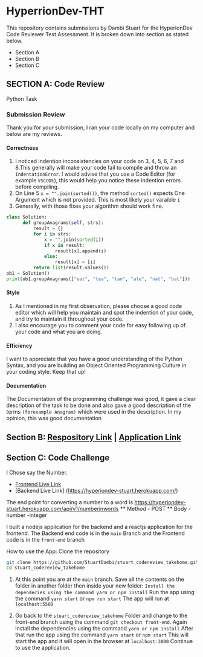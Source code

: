 # HyperrionDev-THT
This repository contains submissions by Dambi Stuart for the HyperionDev Code Reviewer Test Assessment.
It is broken down into section as stated below.
- Section A
- Section B
- Section C

## SECTION A: Code Review
Python Task

### Submission Review
Thank you for your submission, I ran your code locally on my computer and below are my reviews.

#### Correctness
1. I noticed indention inconsistencies on your code on 3, 4, 5, 6, 7 and 8.This generally will make your code fail to compile
and throw an `IndentationError`. I would advise that you use a Code Editor (for example `VSCODE`), this would help you notice
these indention errors before compiling.
2. On Line 5 `x = "".join(sorted())`, the method `sorted()` expects One Argument which is not provided. This is most likely your varaible `i`
3. Generally, with those fixes your algorithm should work fine.

```python
class Solution:
      def groupAnagrams(self, strs):
          result = {}
          for i in strs:
              x = "".join(sorted(i))
              if x in result:
                  result[x].append(i)
              else:
                  result[x] = [i]
          return list(result.values())
ob1 = Solution()
print(ob1.groupAnagrams(["eat", "tea", "tan", "ate", "nat", "bat"]))
```

#### Style
1. As I mentioned in my first observation, please choose a good code editor which will help you maintain and spot
the indention of your code, and try to maintain it throughout your code.
2. I also encourage you to comment your code for easy following up of your code and what you are doing.

#### Efficiency
I want to appreciate that you have a good understanding of the Python Syntax, and you are building an Object Oriented Programming Culture in 
your coding style. Keep that up!

#### Documentation
The Documentation of the programming challenge was good, it gave a clear description of the task to be done
and also gave a good description of the terms `(forexample Anagram)` which were used in the description. In my opinion,
this was good documentation


## Section B: [Respository Link](https://github.com/StuartDambi/hypergadgets) | [Application Link](https://hypergadgets.tech)

## Section C: Code Challenge
I Chose say the Number. 
- [Frontend Live Link](https://stuart-hyperiondev.netlify.app/)
- [Backend Live Link] (https://hyperiondev-stuart.herokuapp.com/)


The end point for converting a number to a word is https://hyperiondev-stuart.herokuapp.com/api/v1/numberinwords
** Method - POST
** Body - number -integer

I built a nodejs application for the backend and a reactjs application for the frontend.
The Backend end code is in the `main` Branch and the Frontend code is in the `front-end` branch

How to use the App:
Clone the repository
```bash
git clone https://github.com/StuartDambi/stuart_codereview_takehome.git
cd stuart_codereview_takehome
```
1. At this point you are at the `main` branch.
Save all the contents on the folder in another folder then inside your new folder:
`Install the dependecies using the command yarn or npm install`
Run the app using the command `yarn start` or `npm run start`
The app will run at `localhost:5500`

2. Go back to the `stuart_codereview_takehome` Folder and change to the front-end branch
using the command `git checkout front-end`.
Again install the dependencies using the command `yarn or npm install`
After that run the app using the command `yarn start` or `npm start`
This will start the app and it will open in the browser at `localhost:3000`
Continue to use the application.
